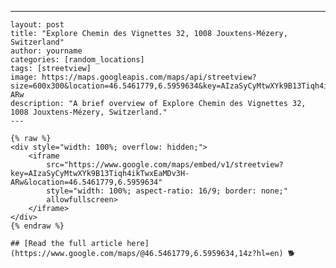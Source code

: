 ---
    layout: post
    title: "Explore Chemin des Vignettes 32, 1008 Jouxtens-Mézery, Switzerland"
    author: yourname
    categories: [random_locations]
    tags: [streetview]
    image: https://maps.googleapis.com/maps/api/streetview?size=600x300&location=46.5461779,6.5959634&key=AIzaSyCyMtwXYk9B13Tiqh4ikTwxEaMDv3H-ARw
    description: "A brief overview of Explore Chemin des Vignettes 32, 1008 Jouxtens-Mézery, Switzerland."
    ---
    
    {% raw %}
    <div style="width: 100%; overflow: hidden;">
        <iframe
            src="https://www.google.com/maps/embed/v1/streetview?key=AIzaSyCyMtwXYk9B13Tiqh4ikTwxEaMDv3H-ARw&location=46.5461779,6.5959634"
            style="width: 100%; aspect-ratio: 16/9; border: none;"
            allowfullscreen>
        </iframe>
    </div>
    {% endraw %}
    
    ## [Read the full article here](https://www.google.com/maps/@46.5461779,6.5959634,14z?hl=en) 🐕